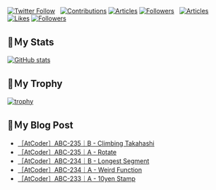 [![Twitter Follow](https://img.shields.io/twitter/follow/hyperdb?label=twitter&logo=twitter&style=plastic)](https://twitter.com/hyperdb)
&nbsp;
[![Contributions](https://badgen.org/img/qiita/hyperdb/contributions?style=plastic)](https://qiita.com/hyperdb)
[![Articles](https://badgen.org/img/qiita/hyperdb/articles?style=plastic)](https://qiita.com/hyperdb)
[![Followers](https://badgen.org/img/qiita/hyperdb/followers?style=plastic)](https://qiita.com/hyperdb)
&nbsp;
[![Articles](https://badgen.org/img/zenn/hyperdb/articles)](https://zenn.dev/hyperdb)
[![Likes](https://badgen.org/img/zenn/hyperdb/likes?style=plastic)](https://zenn.dev/hyperdb)
[![Followers](https://badgen.org/img/zenn/hyperdb/followers?style=plastic)](https://zenn.dev/hyperdb)

## 🔖Ｍy Stats

[![GitHub stats](https://github-readme-stats-eight-theta.vercel.app/api?username=hyperdb&theme=radical&count_private=true&show_icons=true)](https://github.com/anuraghazra/github-readme-stats)

## 🔖Ｍy Trophy

[![trophy](https://github-profile-trophy.vercel.app/?username=hyperdb&theme=onedark)](https://github.com/ryo-ma/github-profile-trophy)

## 🔖Ｍy Blog Post

<!-- BLOG-POST-LIST:START -->
- [［AtCoder］ABC-235｜B - Climbing Takahashi](https://zenn.dev/hyperdb/articles/f01fb47ce8a007)
- [［AtCoder］ABC-235｜A - Rotate](https://zenn.dev/hyperdb/articles/57e8d074118513)
- [［AtCoder］ABC-234｜B - Longest Segment](https://zenn.dev/hyperdb/articles/d3aad5cc668019)
- [［AtCoder］ABC-234｜A - Weird Function](https://zenn.dev/hyperdb/articles/6942333e77d7eb)
- [［AtCoder］ABC-233｜A - 10yen Stamp](https://zenn.dev/hyperdb/articles/8f10aa10e61737)
<!-- BLOG-POST-LIST:END -->
